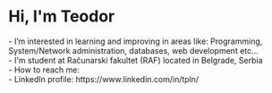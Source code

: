 <h1>Hi, I'm Teodor</h1>
<p1>- I’m interested in learning and improving in areas like: Programming, System/Network administration, databases, web development etc...</p1>
<br>
<p2>- I'm student at Računarski fakultet (RAF) located in Belgrade, Serbia</p2>
<br>
- How to reach me:
<br>
<p3>- LinkedIn profile: https://www.linkedin.com/in/tpln/</p3>

